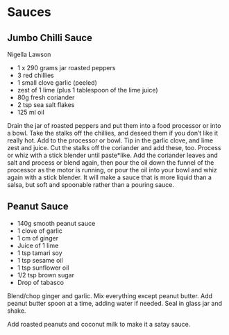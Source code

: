 # Sauces

## Jumbo Chilli Sauce
Nigella Lawson

* 1 x 290 grams jar roasted peppers
* 3 red chillies
* 1 small clove garlic (peeled)
* zest of 1 lime (plus 1 tablespoon of the lime juice)
* 80g fresh coriander
* 2 tsp sea salt flakes
* 125 ml oil

Drain the jar of roasted peppers and put them into a food processor or into a bowl.
Take the stalks off the chillies, and deseed them if you don’t like it really hot. Add to the processor or bowl.
Tip in the garlic clove, and lime zest and juice. Cut the stalks off the coriander and add these, too. Process or whiz with a stick blender until paste*like.
Add the coriander leaves and salt and process or blend again, then pour the oil down the funnel of the processor as the motor is running, or pour the oil into your bowl and whiz again with a stick blender. It will make a sauce that is more liquid than a salsa, but soft and spoonable rather than a pouring sauce.

## Peanut Sauce

* 140g smooth peanut sauce
* 1 clove of garlic
* 1 cm of ginger
* Juice of 1 lime
* 1 tsp tamari soy
* 1 tsp sesame oil
* 1 tsp sunflower oil
* 1/2 tsp brown sugar
* Drop of tabasco

Blend/chop ginger and garlic. Mix everything except peanut butter.
Add peanut butter spoon at a time, adding water if needed. Seal in glass jar and shake.

Add roasted peanuts and coconut milk to make it a satay sauce.
